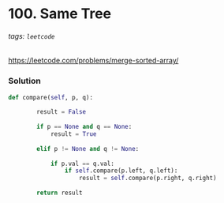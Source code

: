 # 100. Same Tree
###### tags: `leetcode`
https://leetcode.com/problems/merge-sorted-array/

### Solution
```python
def compare(self, p, q):
        
        result = False
        
        if p == None and q == None:
            result = True
        
        elif p != None and q != None:
            
            if p.val == q.val:
                if self.compare(p.left, q.left):
                    result = self.compare(p.right, q.right)
        
        return result
```
